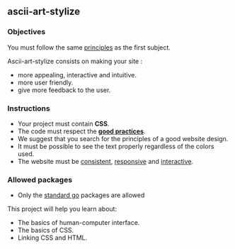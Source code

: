 ## ascii-art-stylize

### Objectives

You must follow the same [principles](../README.md) as the first subject.

Ascii-art-stylize consists on making your site :

- more appealing, interactive and intuitive.
- more user friendly.
- give more feedback to the user.

### Instructions

- Your project must contain **CSS**.
- The code must respect the [**good practices**](../../good-practices/README.md).
- We suggest that you search for the principles of a good website design.
- It must be possible to see the text properly regardless of the colors used.
- The website must be [consistent](https://digitalcommunications.wp.st-andrews.ac.uk/2016/04/07/why-is-consistency-important-in-web-design/), [responsive](https://smallbiztrends.com/2013/05/what-is-responsive-web-design.html) and [interactive](https://en.m.wikipedia.org/wiki/Interactive_design).

### Allowed packages

- Only the [standard go](https://golang.org/pkg/) packages are allowed

This project will help you learn about:

- The basics of human-computer interface.
- The basics of CSS.
- Linking CSS and HTML.
